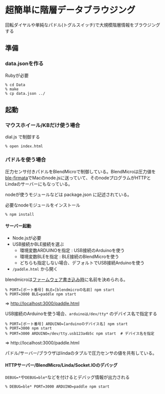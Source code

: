 # 超簡単に階層データブラウジング

回転ダイヤルや単純なパドル(トグルスイッチ)で大規模階層情報をブラウジングする

## 準備

### data.jsonを作る

Rubyが必要

    % cd Data
    % make
    % cp data.json ../


## 起動

### マウスホイール/KBだけ使う場合

dial.js で制御する

    % open index.html
    
### パドルを使う場合

圧力センサ付きパドルをBlendMicroで制御している。BlendMicroは圧力値を[ble-firmata](https://www.npmjs.org/package/ble-firmata)でMacのnode.jsに送っていて、そのnodeプログラムがHTTPとLindaのサーバーにもなっている。

nodeが使うモジュールなどは package.json に記述されている。

必要なnodeモジュールをインストール

    % npm install


#### サーバー起動

- Node.jsが必要
- USB接続かBLE接続を選ぶ
  - 環境変数ARDUINOを指定 : USB接続のArduinoを使う
  - 環境変数BLEを指定 : BLE接続のBlendMicroを使う
  - どちらも指定しない場合、デフォルトでUSB接続Arduinoを使う
- `/paddle.html` から開く


blendmicroは[ファームウェア書き込み時](https://github.com/shokai/node-ble-firmata#install)に名前を決められる。

    % PORT=[ポート番号] BLE=[blendmicroの名前] npm start
    % PORT=3000 BLE=paddle npm start

=> [http://localhost:3000/paddle.html]()

USB接続のArduinoを使う場合、`arduinoは/dev/tty*` のデバイス名で指定する

    % PORT=[ポート番号] ARDUINO=[arduinoのデバイス名] npm start
    % PORT=3000 npm start
    % PORT=3000 ARDUINO=/dev/tty.usb123a4b5c npm start  # デバイス名を指定

=> http://localhost:3000/paddle.html


パドル/サーバー/ブラウザはlindaのタプルで圧力センサの値を共有している。

#### HTTPサーバー/BlendMicro/Linda/Socket.IOのデバッグ

`DEBUG=*`や`DEBUG=ble*`などを付けるとデバッグ情報が出力される

    % DEBUG=ble* PORT=3000 ARDUINO=paddle npm start
